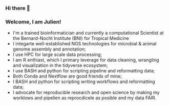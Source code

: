 ### Hi there 👋

<!--
**bbalog87/bbalog87** is a ✨ _special_ ✨ repository because its `README.md` (this file) appears on your GitHub profile.


-->


### Welcome, I am Julien!

* I'm a trained bioinformatician and currently a computational Scientist at the Bernard-Nocht Institute (BNI) for Tropical Medicine
* I integarte well-established NGS technologies for microbial & animal genome assembly and annotation;
* I use HPC for large scale data processing;
* I am R enthiast, which I primary leverage for data cleaning, wrangling and visualization in the tidyverse ecosystem; 
* I use BASH and python for scripting pipeline and reformatting data;
* Both Conda and Nextflow are good friends of mine;
* I BASH and python for scripting writing workflows and reformatting data;
* I advocate for reproducible research and open science by making my worklows and pipelien as reprocdicele as posible and my data FAIR.
